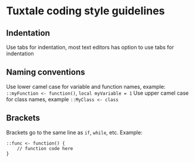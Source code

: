 # Tuxtale coding style guidelines
## Indentation
Use tabs for indentation, most text editors has option to use tabs for indentation
## Naming conventions
Use lower camel case for variable and function names, example: `::myFunction <- function()`, `local myVariable = 1`
Use upper camel case for class names, example `::MyClass <- class`
## Brackets
Brackets go to the same line as `if`, `while`, etc. Example:
```
::func <- function() {
	// function code here
}
```
